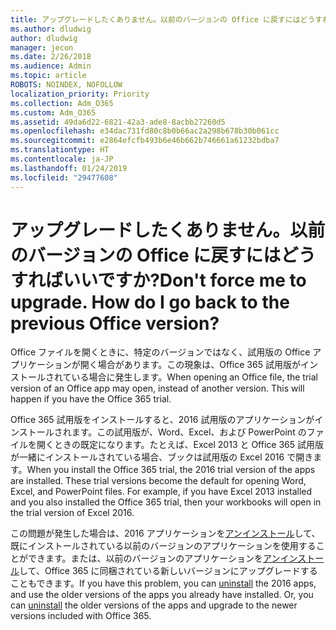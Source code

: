 ```yaml
---
title: アップグレードしたくありません。以前のバージョンの Office に戻すにはどうすればいいですか?
ms.author: dludwig
author: dludwig
manager: jecon
ms.date: 2/26/2018
ms.audience: Admin
ms.topic: article
ROBOTS: NOINDEX, NOFOLLOW
localization_priority: Priority
ms.collection: Adm_O365
ms.custom: Adm_O365
ms.assetid: 49da6d22-6821-42a3-ade8-8acbb27260d5
ms.openlocfilehash: e34dac731fd80c8b0b66ac2a298b678b30b061cc
ms.sourcegitcommit: e2864efcfb493b6e46b662b746661a61232bdba7
ms.translationtype: HT
ms.contentlocale: ja-JP
ms.lasthandoff: 01/24/2019
ms.locfileid: "29477608"
---
```

# <a name="dont-force-me-to-upgrade-how-do-i-go-back-to-the-previous-office-version"></a><span data-ttu-id="91a81-p102">アップグレードしたくありません。以前のバージョンの Office に戻すにはどうすればいいですか?</span><span class="sxs-lookup"><span data-stu-id="91a81-p102">Don't force me to upgrade. How do I go back to the previous Office version?</span></span>

<span data-ttu-id="91a81-p103">Office ファイルを開くときに、特定のバージョンではなく、試用版の Office アプリケーションが開く場合があります。この現象は、Office 365 試用版がインストールされている場合に発生します。</span><span class="sxs-lookup"><span data-stu-id="91a81-p103">When opening an Office file, the trial version of an Office app may open, instead of another version. This will happen if you have the Office 365 trial.</span></span> 
  
<span data-ttu-id="91a81-p104">Office 365 試用版をインストールすると、2016 試用版のアプリケーションがインストールされます。この試用版が、Word、Excel、および PowerPoint のファイルを開くときの既定になります。たとえば、Excel 2013 と Office 365 試用版が一緒にインストールされている場合、ブックは試用版の Excel 2016 で開きます。</span><span class="sxs-lookup"><span data-stu-id="91a81-p104">When you install the Office 365 trial, the 2016 trial version of the apps are installed. These trial versions become the default for opening Word, Excel, and PowerPoint files. For example, if you have Excel 2013 installed and you also installed the Office 365 trial, then your workbooks will open in the trial version of Excel 2016.</span></span> 
  
<span data-ttu-id="91a81-p105">この問題が発生した場合は、2016 アプリケーションを[アンインストール](https://support.office.com/article/9dd49b83-264a-477a-8fcc-2fdf5dbf61d8.aspx)して、既にインストールされている以前のバージョンのアプリケーションを使用することができます。または、以前のバージョンのアプリケーションを[アンインストール](https://support.office.com/article/9dd49b83-264a-477a-8fcc-2fdf5dbf61d8.aspx)して、Office 365 に同梱されている新しいバージョンにアップグレードすることもできます。</span><span class="sxs-lookup"><span data-stu-id="91a81-p105">If you have this problem, you can [uninstall](https://support.office.com/article/9dd49b83-264a-477a-8fcc-2fdf5dbf61d8.aspx) the 2016 apps, and use the older versions of the apps you already have installed. Or, you can [uninstall](https://support.office.com/article/9dd49b83-264a-477a-8fcc-2fdf5dbf61d8.aspx) the older versions of the apps and upgrade to the newer versions included with Office 365.</span></span> 
  

